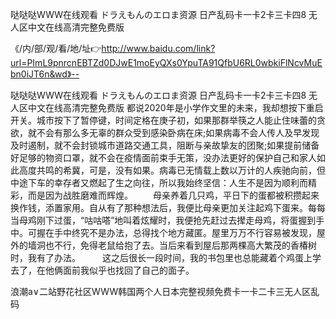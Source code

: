 哒哒哒WWW在线观看
ドラえもんのエロま资源
日产乱码卡一卡2卡三卡四8
无人区中文在线高清完整免费版


《/内/部/观/看/地/址👉http://www.baidu.com/link?url=PImL9pnrcnEBTZd0DJwE1moEyQXs0YpuTA91QfbU6RL0wbkiFlNcvMuEbn0iJT6n&wd》--

哒哒哒WWW在线观看
ドラえもんのエロま资源
日产乱码卡一卡2卡三卡四8
无人区中文在线高清完整免费版
都说2020年是小学作文里的未来，我却想按下重启开关。城市按下了暂停键，时间定格在庚子初，如果那群举筷之人能止住味蕾的贪欲，就不会有那么多无辜的群众受到感染卧病在床;如果病毒不会人传人及早发现及时遏制，就不会封锁城市道路交通工具，阻断与亲故挚友的团聚;如果提前储备好足够的物资口罩，就不会在疫情面前束手无策，没办法更好的保护自己和家人如此高度共鸣的希冀，可是，没有如果。病毒已无情载上数以万计的人疾驰向前，但中途下车的幸存者又燃起了生之向往，所以我始终坚信：人生不是因为顺利而精彩，而是因为战胜磨难而辉煌。
　　母亲养着几只鸡，平日下的蛋都被积攒起来换作钱，添置家用。自从有了那种想法后，我便比母亲更加关注起鸡下蛋来。每每当母鸡刚下过蛋，“咕咕嗒”地叫着炫耀时，我便抢先赶过去撵走母鸡，将蛋握到手中。可握在手中终究不是办法，总得找个地方藏匿。屋里万万不行容易被发现，屋外的墙洞也不行，免得老鼠给抱了去。当后来看到屋后那两棵高大繁茂的香椿树时，我有了办法。　　　这之后很长一段时间，我的书包里也总能藏着个鸡蛋上学去了，在他俩面前我似乎也找回了自己的面子。





浪潮a∨二站野花社区WWW韩国两个人日本完整视频免费卡一卡二卡三无人区乱码
